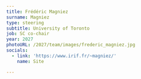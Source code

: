 ```yaml
---
title: Frédéric Magniez
surname: Magniez
type: steering
subtitle: University of Toronto
job: SC co-chair
year: 2027
photoURL: /2027/team/images/frederic_magniez.jpg
socials:
  - link: 'https://www.irif.fr/~magniez/'
    name: Site

---
```

